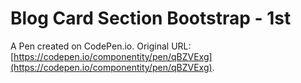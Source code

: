 # Blog Card Section Bootstrap - 1st

A Pen created on CodePen.io. Original URL: [https://codepen.io/componentity/pen/qBZVExg](https://codepen.io/componentity/pen/qBZVExg).


